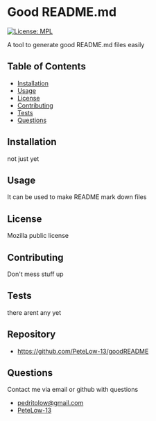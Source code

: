 # Good README.md
[![License: MPL](https://img.shields.io/badge/License-MPL-green.svg)](https://opensource.org/licenses/MPL)

A tool to generate good README.md files easily
## Table of Contents
- [Installation](#installation)
- [Usage](#usage)
- [License](#license)
- [Contributing](#contributing)
- [Tests](#tests)
- [Questions](#questions)
## Installation

not just yet
## Usage

It can be used to make README mark down files
## License

Mozilla public license
## Contributing

Don't mess stuff up
## Tests

there arent any yet
## Repository
- https://github.com/PeteLow-13/goodREADME
## Questions

Contact me via email or github with questions
- pedritolow@gmail.com
- [PeteLow-13](http://github.com/PeteLow-13)
